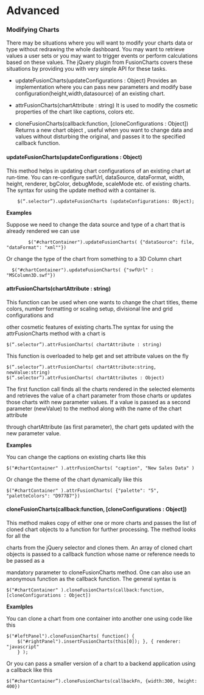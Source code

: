 Advanced
========

### Modifying Charts

There may be situations where you will want to modify your charts data or type without redrawing the whole dashboard. You may want to retrieve values a user sets
or you may want to trigger events or perform calculations based on these values. The jQuery plugin from FusionCharts covers these situations by providing you with 
very simple API for these tasks. 

*  updateFusionCharts(updateConfigurations : Object) 
   Provides an implementation where you can pass new parameters and modify base configuration(height,width,datasource) of an existing chart.

*  attrFusionCharts(chartAttribute : string) 
   It is used to modify the cosmetic properties of the chart like captions, colors etc. 

*  cloneFusionCharts(callback:function, [cloneConfigurations : Object]) 
   Returns a new chart object , useful when you want to change data and values without disturbing the original, and passes it to the specified callback
   function.

#### updateFusionCharts(updateConfigurations : Object) 

This method helps in updating chart configurations of an existing chart at run-time. You can re-configure swfUrl, dataSource, dataFormat, width, height,
renderer, bgColor, debugMode, scaleMode etc. of existing charts. The syntax for using the update method with a container is.

        $(“.selector”).updateFusionCharts (updateConfigurations: Object);


__Examples__

Suppose we need to change the data source and type of a chart that is already rendered we can use 

            $("#chartContainer").updateFusionCharts( {"dataSource": file, "dataFormat": "xml""})

Or change the type of the chart from something to a 3D Column chart

      $("#chartContainer").updateFusionCharts( {"swfUrl" : "MSColumn3D.swf"})

#### attrFusionCharts(chartAttribute : string) 

This function can be used when one wants to change the chart titles, theme colors, number formatting or scaling setup, divisional line and grid configurations and 

other cosmetic features of existing charts.The syntax for using the attrFusionCharts method with a chart is


	$(“.selector”).attrFusionCharts( chartAttribute : string)

This function is overloaded to help get and set attribute values on the fly

    $(“.selector”).attrFusionCharts( chartAttribute:string, newValue:string)
    $(“.selector”).attrFusionCharts( chartAttributes : Object)

The first function call finds all the charts rendered in the selected elements and retrieves the value of a chart parameter from those charts or 
updates those charts with new parameter values. If a value is passed as a second parameter (newValue) to the method along with the name of the chart attribute 

through chartAttribute (as first parameter), the chart gets updated with the new parameter value.


__Examples__

You can change the captions on existing charts like this 

    $("#chartContainer" ).attrFusionCharts( "caption", "New Sales Data" )

Or change the theme of the chart dynamically like this 

    $("#chartContainer" ).attrFusionCharts( {"palette": "5", "paletteColors": "D977B7"})

#### cloneFusionCharts(callback:function, [cloneConfigurations : Object])

This method makes copy of either one or more charts and passes the list of cloned chart objects to a function for further processing. The method looks for all the 

charts from the jQuery selector and clones them. An array of cloned chart objects is passed to a callback function whose name or reference needs to be passed as a 

mandatory parameter to cloneFusionCharts method. One can also use an anonymous function as the callback function. The general syntax is 

	$("#chartContainer" ).cloneFusionCharts(callback:function, [cloneConfigurations : Object])

__Examlples__

You can clone a chart from one container into another one using code like this

	$("#leftPanel").cloneFusionCharts( function() { 
		$("#rightPanel").insertFusionCharts(this[0]); }, { renderer: "javascript" 
		} );

Or you can pass a smaller version of a chart to a backend application using a callback like this


    $(“#chartContainer”).cloneFusionCharts(callbackFn, {width:300, height: 400})
